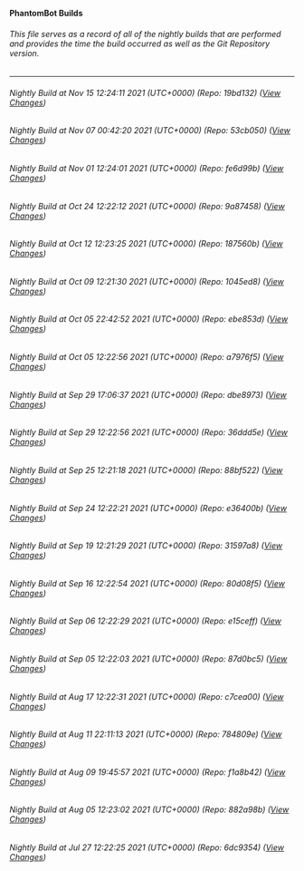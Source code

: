 **PhantomBot Builds**

###### This file serves as a record of all of the nightly builds that are performed and provides the time the build occurred as well as the Git Repository version.
-------------------------------------------------------------------------------------------------------------
###### Nightly Build at Nov 15 12:24:11 2021 (UTC+0000) (Repo: 19bd132) ([View Changes](https://github.com/PhantomBot/PhantomBot/compare/53cb050...19bd132))
###### Nightly Build at Nov 07 00:42:20 2021 (UTC+0000) (Repo: 53cb050) ([View Changes](https://github.com/PhantomBot/PhantomBot/compare/fe6d99b...53cb050))
###### Nightly Build at Nov 01 12:24:01 2021 (UTC+0000) (Repo: fe6d99b) ([View Changes](https://github.com/PhantomBot/PhantomBot/compare/9a87458...fe6d99b))
###### Nightly Build at Oct 24 12:22:12 2021 (UTC+0000) (Repo: 9a87458) ([View Changes](https://github.com/PhantomBot/PhantomBot/compare/187560b...9a87458))
###### Nightly Build at Oct 12 12:23:25 2021 (UTC+0000) (Repo: 187560b) ([View Changes](https://github.com/PhantomBot/PhantomBot/compare/1045ed8...187560b))
###### Nightly Build at Oct 09 12:21:30 2021 (UTC+0000) (Repo: 1045ed8) ([View Changes](https://github.com/PhantomBot/PhantomBot/compare/ebe853d...1045ed8))
###### Nightly Build at Oct 05 22:42:52 2021 (UTC+0000) (Repo: ebe853d) ([View Changes](https://github.com/PhantomBot/PhantomBot/compare/a7976f5...ebe853d))
###### Nightly Build at Oct 05 12:22:56 2021 (UTC+0000) (Repo: a7976f5) ([View Changes](https://github.com/PhantomBot/PhantomBot/compare/dbe8973...a7976f5))
###### Nightly Build at Sep 29 17:06:37 2021 (UTC+0000) (Repo: dbe8973) ([View Changes](https://github.com/PhantomBot/PhantomBot/compare/36ddd5e...dbe8973))
###### Nightly Build at Sep 29 12:22:56 2021 (UTC+0000) (Repo: 36ddd5e) ([View Changes](https://github.com/PhantomBot/PhantomBot/compare/88bf522...36ddd5e))
###### Nightly Build at Sep 25 12:21:18 2021 (UTC+0000) (Repo: 88bf522) ([View Changes](https://github.com/PhantomBot/PhantomBot/compare/e36400b...88bf522))
###### Nightly Build at Sep 24 12:22:21 2021 (UTC+0000) (Repo: e36400b) ([View Changes](https://github.com/PhantomBot/PhantomBot/compare/31597a8...e36400b))
###### Nightly Build at Sep 19 12:21:29 2021 (UTC+0000) (Repo: 31597a8) ([View Changes](https://github.com/PhantomBot/PhantomBot/compare/80d08f5...31597a8))
###### Nightly Build at Sep 16 12:22:54 2021 (UTC+0000) (Repo: 80d08f5) ([View Changes](https://github.com/PhantomBot/PhantomBot/compare/e15ceff...80d08f5))
###### Nightly Build at Sep 06 12:22:29 2021 (UTC+0000) (Repo: e15ceff) ([View Changes](https://github.com/PhantomBot/PhantomBot/compare/87d0bc5...e15ceff))
###### Nightly Build at Sep 05 12:22:03 2021 (UTC+0000) (Repo: 87d0bc5) ([View Changes](https://github.com/PhantomBot/PhantomBot/compare/c7cea00...87d0bc5))
###### Nightly Build at Aug 17 12:22:31 2021 (UTC+0000) (Repo: c7cea00) ([View Changes](https://github.com/PhantomBot/PhantomBot/compare/784809e...c7cea00))
###### Nightly Build at Aug 11 22:11:13 2021 (UTC+0000) (Repo: 784809e) ([View Changes](https://github.com/PhantomBot/PhantomBot/compare/f1a8b42...784809e))
###### Nightly Build at Aug 09 19:45:57 2021 (UTC+0000) (Repo: f1a8b42) ([View Changes](https://github.com/PhantomBot/PhantomBot/compare/882a98b...f1a8b42))
###### Nightly Build at Aug 05 12:23:02 2021 (UTC+0000) (Repo: 882a98b) ([View Changes](https://github.com/PhantomBot/PhantomBot/compare/6dc9354...882a98b))
###### Nightly Build at Jul 27 12:22:25 2021 (UTC+0000) (Repo: 6dc9354) ([View Changes](https://github.com/PhantomBot/PhantomBot/compare/f3f3a05...6dc9354))

